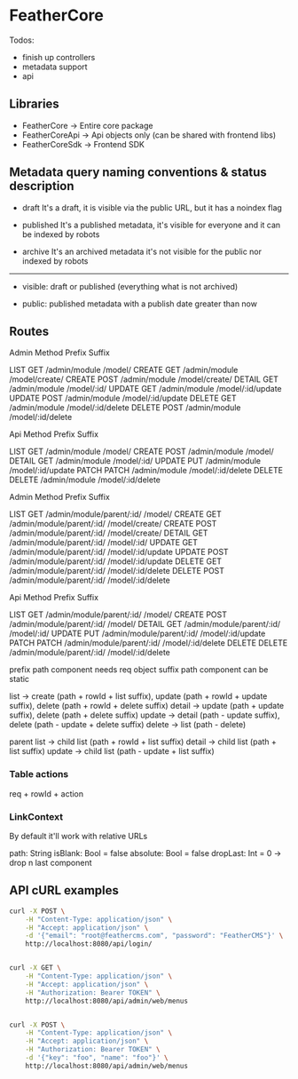 # FeatherCore

Todos:

- finish up controllers
- metadata support
- api



## Libraries

- FeatherCore -> Entire core package
- FeatherCoreApi -> Api objects only (can be shared with frontend libs)
- FeatherCoreSdk -> Frontend SDK 



## Metadata query naming conventions & status description

- draft
    It's a draft, it is visible via the public URL, but it has a noindex flag
    
- published
    It's a published metadata, it's visible for everyone and it can be indexed by robots
    
- archive
    It's an archived metadata it's not visible for the public nor indexed by robots

---
    
- visible:
    draft or published (everything what is not archived)
    
- public:
    published metadata with a publish date greater than now


## Routes

Admin       Method  Prefix                        Suffix

LIST        GET     /admin/module     /model/
CREATE      GET     /admin/module     /model/create/
CREATE      POST    /admin/module     /model/create/
DETAIL      GET     /admin/module     /model/:id/
UPDATE      GET     /admin/module     /model/:id/update
UPDATE      POST    /admin/module     /model/:id/update
DELETE      GET     /admin/module     /model/:id/delete
DELETE      POST    /admin/module     /model/:id/delete

Api         Method  Prefix                        Suffix

LIST        GET     /admin/module     /model/
CREATE      POST    /admin/module     /model/
DETAIL      GET     /admin/module     /model/:id/
UPDATE      PUT     /admin/module     /model/:id/update
PATCH       PATCH   /admin/module     /model/:id/delete
DELETE      DELETE  /admin/module     /model/:id/delete



Admin       Method  Prefix                        Suffix

LIST        GET     /admin/module/parent/:id/     /model/
CREATE      GET     /admin/module/parent/:id/     /model/create/
CREATE      POST    /admin/module/parent/:id/     /model/create/
DETAIL      GET     /admin/module/parent/:id/     /model/:id/
UPDATE      GET     /admin/module/parent/:id/     /model/:id/update
UPDATE      POST    /admin/module/parent/:id/     /model/:id/update
DELETE      GET     /admin/module/parent/:id/     /model/:id/delete
DELETE      POST    /admin/module/parent/:id/     /model/:id/delete

Api         Method  Prefix                        Suffix

LIST        GET     /admin/module/parent/:id/     /model/
CREATE      POST    /admin/module/parent/:id/     /model/
DETAIL      GET     /admin/module/parent/:id/     /model/:id/
UPDATE      PUT     /admin/module/parent/:id/     /model/:id/update
PATCH       PATCH   /admin/module/parent/:id/     /model/:id/delete
DELETE      DELETE  /admin/module/parent/:id/     /model/:id/delete


prefix path component needs req object
suffix path component can be static

list -> create (path + rowId + list suffix), update (path + rowId + update suffix), delete (path + rowId + delete suffix)
detail -> update (path + update suffix), delete (path + delete suffix)
update -> detail (path - update suffix), delete (path - update + delete suffix)
delete -> list (path - delete)

parent
list -> child list (path + rowId + list suffix)
detail -> child list (path + list suffix)
update -> child list (path - update + list suffix)

### Table actions
req + rowId + action

### LinkContext
By default it'll work with relative URLs

path: String 
isBlank: Bool = false
absolute: Bool = false
dropLast: Int = 0 -> drop n last component


## API cURL examples

```bash
curl -X POST \
    -H "Content-Type: application/json" \
    -H "Accept: application/json" \
    -d '{"email": "root@feathercms.com", "password": "FeatherCMS"}' \
    http://localhost:8080/api/login/


curl -X GET \
    -H "Content-Type: application/json" \
    -H "Accept: application/json" \
    -H "Authorization: Bearer TOKEN" \
    http://localhost:8080/api/admin/web/menus


curl -X POST \
    -H "Content-Type: application/json" \
    -H "Accept: application/json" \
    -H "Authorization: Bearer TOKEN" \
    -d '{"key": "foo", "name": "foo"}' \
    http://localhost:8080/api/admin/web/menus

```

